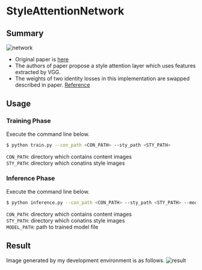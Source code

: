 # StyleAttentionNetwork

## Summary
![network](https://github.com/SerialLain3170/ImageStyleTransfer/blob/master/StyleAttentionNet/network.png)

- Original paper is [here](https://arxiv.org/pdf/1812.02342.pdf)
- The authors of paper propose a style attention layer which uses features extracted by VGG.
- The weights of two identity losses in this implementation are swapped described in paper.  [Reference](https://github.com/dypark86/SANET/issues/1)

## Usage
### Training Phase
Execute the command line below.
```bash
$ python train.py --con_path <CON_PATH> --sty_path <STY_PATH>
```
`CON_PATH`: directory which contains content images  
`STY_PATH`: directory which conatins style images  

### Inference Phase
Execute the command line below.
```bash
$ python inference.py --con_path <CON_PATH> --sty_path <STY_PATH> --model <MODEL_PATH>
```
`CON_PATH`: directory which contains content images  
`STY_PATH`: directory which conatins style images  
`MODEL_PATH`: path to trained model file

## Result
Image generated by my development environment is as follows.
![result](https://github.com/SerialLain3170/ImageStyleTransfer/blob/master/StyleAttentionNet/transfer_result.png)
